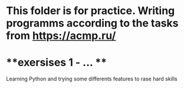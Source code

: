 # This folder is for practice. Writing programms according to the tasks from https://acmp.ru/

**exersises 1 - ... **
========================================================================
Learning Python and trying some differents features to rase hard skills